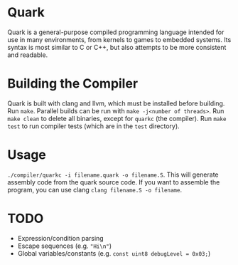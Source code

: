 # Quark
Quark is a general-purpose compiled programming language intended for use in many environments, from kernels to games to embedded systems. Its syntax is most similar to C or C++, but also attempts to be more consistent and readable.

# Building the Compiler
Quark is built with clang and llvm, which must be installed before building.
Run `make`. Parallel builds can be run with `make -j<number of threads>`.
Run `make clean` to delete all binaries, except for `quarkc` (the compiler).
Run `make test` to run compiler tests (which are in the `test` directory).

# Usage
`./compiler/quarkc -i filename.quark -o filename.S`. This will generate assembly code from the quark source code. If you want to assemble the program, you can use clang `clang filename.S -o filename`.

# TODO
* Expression/condition parsing
* Escape sequences (e.g. `"Hi\n"`)
* Global variables/constants (e.g. `const uint8 debugLevel = 0x03;`)
